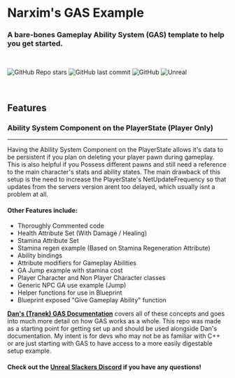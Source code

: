 # Narxim's GAS Example
### A bare-bones Gameplay Ability System (GAS) template to help you get started.

<br>

![GitHub Repo stars](https://img.shields.io/github/stars/Narxim/Narxim-GAS-Example?style=flat-square)
![GitHub last commit](https://img.shields.io/github/last-commit/Narxim/Narxim-GAS-Tutorial?style=flat-square)
![GitHub](https://img.shields.io/github/license/Narxim/Narxim-GAS-Example?style=flat-square)
![Unreal](https://img.shields.io/badge/Unreal_Engine_Version-4.26_4.27_5.0_5.1-informational?style=flat-square)

<br>

## Features

### Ability System Component on the PlayerState (Player Only)
___
<p>Having the Ability System Component on the PlayerState allows it's data to be persistent if you plan on deleting your player pawn during gameplay.
This is also helpful if you Possess different pawns and still need a reference to the main character's stats and ability states.
The main drawback of this setup is the need to increase the PlayerState's NetUpdateFrequency so that updates from the servers version arent too delayed, which usually isnt a problem at all.</P>

#### Other Features include:
- Thoroughly Commented code
- Health Attribute Set (With Damage / Healing)
- Stamina Attribute Set
- Stamina regen example (Based on Stamina Regeneration Attribute)
- Ability bindings
- Attribute modifiers for Gameplay Abilities
- GA Jump example with stamina cost
- Player Character and Non Player Character classes
- Generic NPC GA use example (Jump)
- Helper functions for use in Blueprint
- Blueprint exposed "Give Gameplay Ability" function

[**Dan's (Tranek) GAS Documentation**](https://github.com/tranek/GASDocumentation) covers all of these concepts and goes into much more detail on how GAS works as a whole. This repo was made as a starting point for getting set up and should be used alongside Dan's documentation. My intent is for devs who may not be as familiar with C++ or are just starting with GAS to have access to a more easily digestable setup example. 

#### Check out the **[Unreal Slackers Discord](https://discord.gg/unreal-slackers)** if you have any questions!
